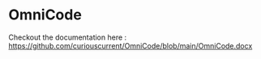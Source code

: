 # OmniCode
Checkout the documentation here : https://github.com/curiouscurrent/OmniCode/blob/main/OmniCode.docx
